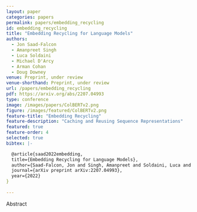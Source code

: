 ```yaml
---
layout: paper
categories: papers
permalink: papers/embedding_recycling
id: embedding_recycling
title: "Embedding Recycling for Language Models"
authors: 
  - Jon Saad-Falcon
  - Amanpreet Singh
  - Luca Soldaini
  - Michael D'Arcy
  - Arman Cohan
  - Doug Downey
venue: Preprint, under review
venue-shorthand: Preprint, under review
url: /papers/embedding_recycling
pdf: https://arxiv.org/abs/2207.04993
type: conference
image: /images/papers/ColBERTv2.png
figure: /images/featured/ColBERTv2.png
feature-title: "Embedding Recycling"
feature-description: "Caching and Reusing Sequence Representations"
featured: true
feature-order: 4
selected: true
bibtex: |-

  @article{saad2022embedding,
  title={Embedding Recycling for Language Models},
  author={Saad-Falcon, Jon and Singh, Amanpreet and Soldaini, Luca and D'Arcy, Mike and Cohan, Arman and Downey, Doug},
  journal={arXiv preprint arXiv:2207.04993},
  year={2022}
}
  
---
```


Abstract
